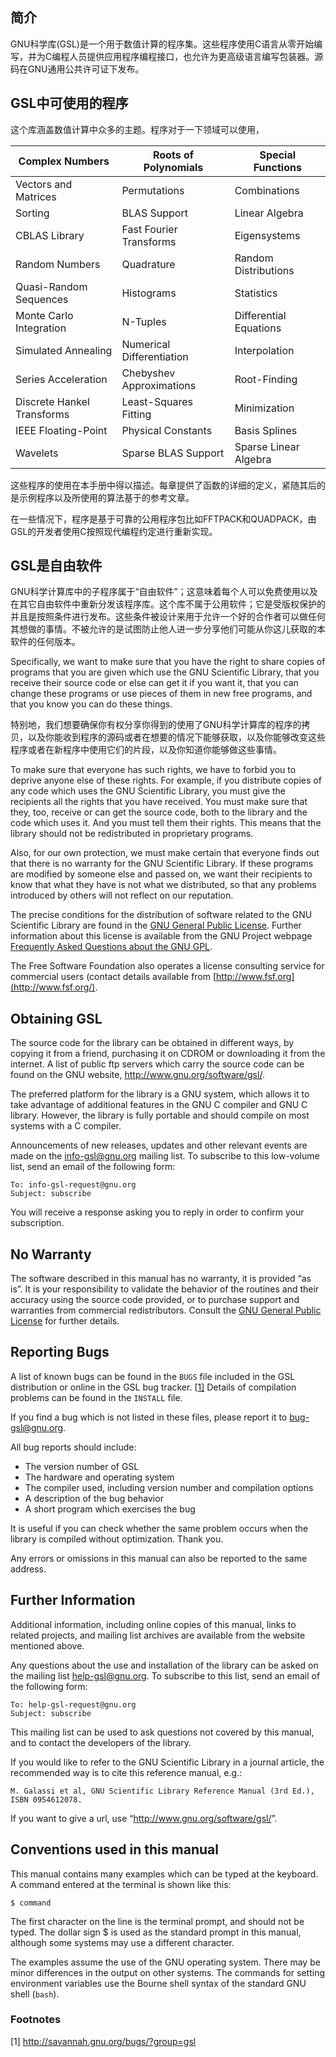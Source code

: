 ## 简介

GNU科学库(GSL)是一个用于数值计算的程序集。这些程序使用C语言从零开始编写，并为C编程人员提供应用程序编程接口，也允许为更高级语言编写包装器。源码在GNU通用公共许可证下发布。

## GSL中可使用的程序

这个库涵盖数值计算中众多的主题。程序对于一下领域可以使用，

| Complex Numbers            | Roots of Polynomials      | Special Functions      |
| -------------------------- | ------------------------- | ---------------------- |
| Vectors and Matrices       | Permutations              | Combinations           |
| Sorting                    | BLAS Support              | Linear Algebra         |
| CBLAS Library              | Fast Fourier Transforms   | Eigensystems           |
| Random Numbers             | Quadrature                | Random Distributions   |
| Quasi-Random Sequences     | Histograms                | Statistics             |
| Monte Carlo Integration    | N-Tuples                  | Differential Equations |
| Simulated Annealing        | Numerical Differentiation | Interpolation          |
| Series Acceleration        | Chebyshev Approximations  | Root-Finding           |
| Discrete Hankel Transforms | Least-Squares Fitting     | Minimization           |
| IEEE Floating-Point        | Physical Constants        | Basis Splines          |
| Wavelets                   | Sparse BLAS Support       | Sparse Linear Algebra  |

这些程序的使用在本手册中得以描述。每章提供了函数的详细的定义，紧随其后的是示例程序以及所使用的算法基于的参考文章。

在一些情况下，程序是基于可靠的公用程序包比如FFTPACK和QUADPACK，由GSL的开发者使用C按照现代编程约定进行重新实现。

## GSL是自由软件

GNU科学计算库中的子程序属于“自由软件”；这意味着每个人可以免费使用以及在其它自由软件中重新分发该程序库。这个库不属于公用软件；它是受版权保护的并且是按照条件进行发布。这些条件被设计来用于允许一个好的合作者可以做任何其想做的事情。不被允许的是试图防止他人进一步分享他们可能从你这儿获取的本软件的任何版本。

Specifically, we want to make sure that you have the right to share copies of programs that you are given which use the GNU Scientific Library, that you receive their source code or else can get it if you want it, that you can change these programs or use pieces of them in new free programs, and that you know you can do these things.

特别地，我们想要确保你有权分享你得到的使用了GNU科学计算库的程序的拷贝，以及你能收到程序的源码或者在想要的情况下能够获取，以及你能够改变这些程序或者在新程序中使用它们的片段，以及你知道你能够做这些事情。

To make sure that everyone has such rights, we have to forbid you to deprive anyone else of these rights. For example, if you distribute copies of any code which uses the GNU Scientific Library, you must give the recipients all the rights that you have received. You must make sure that they, too, receive or can get the source code, both to the library and the code which uses it. And you must tell them their rights. This means that the library should not be redistributed in proprietary programs.



Also, for our own protection, we must make certain that everyone finds out that there is no warranty for the GNU Scientific Library. If these programs are modified by someone else and passed on, we want their recipients to know that what they have is not what we distributed, so that any problems introduced by others will not reflect on our reputation.

The precise conditions for the distribution of software related to the GNU Scientific Library are found in the [GNU General Public License](https://www.gnu.org/software/gsl/manual/html_node/GNU-General-Public-License.html#GNU-General-Public-License). Further information about this license is available from the GNU Project webpage [Frequently Asked Questions about the GNU GPL](http://www.gnu.org/copyleft/gpl-faq.html).

The Free Software Foundation also operates a license consulting service for commercial users (contact details available from [http://www.fsf.org](http://www.fsf.org/).

## Obtaining GSL

The source code for the library can be obtained in different ways, by copying it from a friend, purchasing it on CDROM or downloading it from the internet. A list of public ftp servers which carry the source code can be found on the GNU website, <http://www.gnu.org/software/gsl/>.

The preferred platform for the library is a GNU system, which allows it to take advantage of additional features in the GNU C compiler and GNU C library. However, the library is fully portable and should compile on most systems with a C compiler.

Announcements of new releases, updates and other relevant events are made on the [info-gsl@gnu.org](mailto:info-gsl%40gnu.org) mailing list. To subscribe to this low-volume list, send an email of the following form:

```
To: info-gsl-request@gnu.org
Subject: subscribe
```

You will receive a response asking you to reply in order to confirm your subscription.



## No Warranty

The software described in this manual has no warranty, it is provided “as is”. It is your responsibility to validate the behavior of the routines and their accuracy using the source code provided, or to purchase support and warranties from commercial redistributors. Consult the [GNU General Public License](https://www.gnu.org/software/gsl/manual/html_node/GNU-General-Public-License.html#GNU-General-Public-License) for further details.



## Reporting Bugs

A list of known bugs can be found in the `BUGS` file included in the GSL distribution or online in the GSL bug tracker. [[1\]](https://www.gnu.org/software/gsl/doc/html/intro.html#f1) Details of compilation problems can be found in the `INSTALL` file.

If you find a bug which is not listed in these files, please report it to [bug-gsl@gnu.org](mailto:bug-gsl%40gnu.org).

All bug reports should include:

- The version number of GSL
- The hardware and operating system
- The compiler used, including version number and compilation options
- A description of the bug behavior
- A short program which exercises the bug

It is useful if you can check whether the same problem occurs when the library is compiled without optimization. Thank you.

Any errors or omissions in this manual can also be reported to the same address.



## Further Information

Additional information, including online copies of this manual, links to related projects, and mailing list archives are available from the website mentioned above.

Any questions about the use and installation of the library can be asked on the mailing list [help-gsl@gnu.org](mailto:help-gsl%40gnu.org). To subscribe to this list, send an email of the following form:

```
To: help-gsl-request@gnu.org
Subject: subscribe
```

This mailing list can be used to ask questions not covered by this manual, and to contact the developers of the library.

If you would like to refer to the GNU Scientific Library in a journal article, the recommended way is to cite this reference manual, e.g.:

```
M. Galassi et al, GNU Scientific Library Reference Manual (3rd Ed.), ISBN 0954612078.
```

If you want to give a url, use “<http://www.gnu.org/software/gsl/>”.



## Conventions used in this manual

This manual contains many examples which can be typed at the keyboard. A command entered at the terminal is shown like this:

```
$ command
```

The first character on the line is the terminal prompt, and should not be typed. The dollar sign $ is used as the standard prompt in this manual, although some systems may use a different character.

The examples assume the use of the GNU operating system. There may be minor differences in the output on other systems. The commands for setting environment variables use the Bourne shell syntax of the standard GNU shell (`bash`).

### Footnotes

[1] <http://savannah.gnu.org/bugs/?group=gsl>